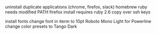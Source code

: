 uninstall duplicate applications (chrome, firefox, slack)
homebrew ruby needs modified PATH
firefox install requires ruby 2.6
copy over ssh keys

install fonts
change font in iterm to 10pt Roboto Mono Light for Powerline
change color presets to Tango Dark
